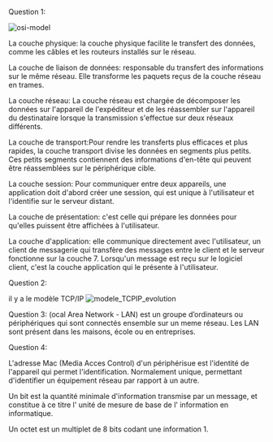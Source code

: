 Question 1:

 ![osi-model](https://user-images.githubusercontent.com/112874218/189829453-23566313-dedd-4180-be70-673e4f5efbaa.gif)
 
 La couche physique: la couche physique facilite le transfert des données, comme les câbles et les routeurs installés sur le réseau.
 
 La couche de liaison de données: responsable du transfert des informations sur le même réseau. Elle transforme les paquets reçus de la couche réseau en trames.
 
 La couche réseau: La couche réseau est chargée de décomposer les données sur l'appareil de l'expéditeur et de les réassembler sur l'appareil du destinataire lorsque la transmission s'effectue sur deux réseaux différents.

La couche de transport:Pour rendre les transferts plus efficaces et plus rapides, la couche transport divise les données en segments plus petits. Ces petits segments contiennent des informations d'en-tête qui peuvent être réassemblées sur le périphérique cible.

La couche session: Pour communiquer entre deux appareils, une application doit d'abord créer une session, qui est unique à l'utilisateur et l'identifie sur le serveur distant.
 
 La couche de présentation:  c'est celle qui prépare les données pour qu'elles puissent être affichées à l'utilisateur.
 
 La couche d'application:  elle communique directement avec l'utilisateur, un client de messagerie qui transfère des messages entre le client et le serveur fonctionne sur la couche 7. Lorsqu'un message est reçu sur le logiciel client, c'est la couche application qui le présente à l'utilisateur.

Question 2:

il y a le modèle TCP/IP
![modele_TCPIP_evolution](https://user-images.githubusercontent.com/112874218/189834587-779b3870-4203-4dde-b20e-822b0e1c5d34.png)

Question 3:
(ocal Area Network - LAN) est un groupe d’ordinateurs ou périphériques qui sont connectés ensemble sur un meme réseau. Les LAN sont présent dans les maisons, école ou en entreprises.


Question 4:

L'adresse Mac (Media Acces Control) d'un périphérisue est l'identité de l'appareil qui permet l'identification. Normalement unique, permettant d'identifier un équipement réseau par rapport à un autre.

 Un bit est la quantité minimale d'information transmise par un message, et constitue à ce titre l' unité de mesure de base de l' information en informatique.
 
 Un octet est un multiplet de 8 bits codant une information 1.
